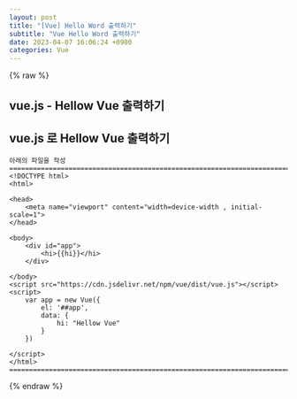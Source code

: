 ```yaml
---  
layout: post  
title: "[Vue] Hello Word 출력하기"  
subtitle: "Vue Hello Word 출력하기"  
date: 2023-04-07 16:06:24 +0900  
categories: Vue  
---  
```

{% raw %}  
## vue.js - Hellow Vue 출력하기  
  
## vue.js 로 Hellow Vue 출력하기  
	아래의 파일을 작성  
	=================================================================================================================  
	<!DOCTYPE html>  
	<html>  
  
	<head>  
		<meta name="viewport" content="width=device-width , initial-scale=1">  
	</head>  
  
	<body>  
		<div id="app">  
			<hi>{{hi}}</hi>  
		</div>  
  
	</body>  
	<script src="https://cdn.jsdelivr.net/npm/vue/dist/vue.js"></script>  
	<script>  
		var app = new Vue({  
			el: '##app',  
			data: {  
				hi: "Hellow Vue"  
			}  
		})  
  
	</script>  
	</html>  
	==========================================================================================================  
{% endraw %}